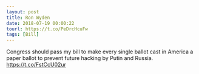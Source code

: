 ```yaml
---
layout: post
title: Ron Wyden
date: 2018-07-19 00:00:22
tourl: https://t.co/PeDrcHcuFw
tags: [Bill]
---
```

Congress should pass my bill to make every single ballot cast in America a paper ballot to prevent future hacking by Putin and Russia. 
https://t.co/FstCcU02ur